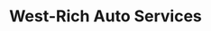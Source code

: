 ---
title: "West-Rich Auto Services"
url: /richmond/west-rich-auto-services/
shop: Autowerkstatt
---